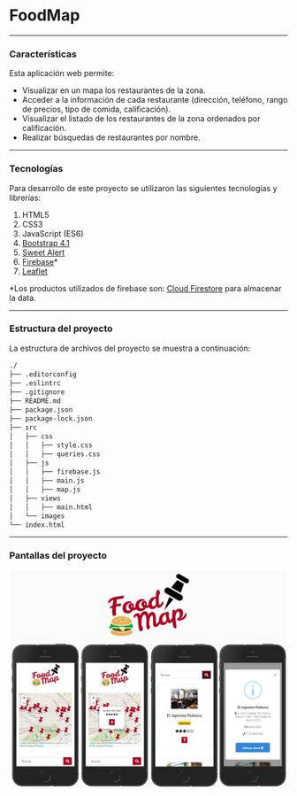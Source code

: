 #  FoodMap
----
### Características
Esta aplicación web permite:
* Visualizar en un mapa los restaurantes de la zona.
* Acceder a la información de cada restaurante (dirección, teléfono, rango de precios, tipo de comida, calificación).
* Visualizar el listado de los restaurantes de la zona ordenados por calificación.
* Realizar búsquedas de restaurantes por nombre.

----
### Tecnologías
Para desarrollo de este proyecto se utilizaron las siguientes tecnologías y librerías:
1. HTML5
2. CSS3
3. JavaScript (ES6)
4. [Bootstrap 4.1](https://getbootstrap.com/)
5. [Sweet Alert](https://sweetalert2.github.io/)
6. [Firebase](https://firebase.google.com/)*
7. [Leaflet](https://leafletjs.com/)

*Los productos utilizados de firebase son: [Cloud Firestore](https://firebase.google.com/products/firestore/) para almacenar la data.

----
### Estructura del proyecto
La estructura de archivos del proyecto se muestra a continuación:

```text
./
├── .editorconfig
├── .eslintrc
├── .gitignore
├── README.md
├── package.json
├── package-lock.json
├── src
│   ├── css
│ 	│ 	├── style.css
│ 	│ 	├── queries.css
│   ├── js
│ 	│ 	├── firebase.js
│ 	│ 	├── main.js
│ 	│ 	├── map.js
│   ├── views
│ 	│ 	├── main.html
│   └── images
└── index.html
```
----
### Pantallas del proyecto
![image](src/images/Screens.png)
